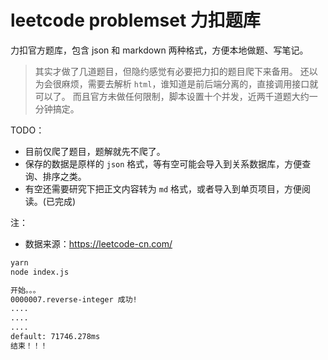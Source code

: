 # leetcode problemset 力扣题库

力扣官方题库，包含 json 和 markdown 两种格式，方便本地做题、写笔记。

> 其实才做了几道题目，但隐约感觉有必要把力扣的题目爬下来备用。
> 还以为会很麻烦，需要去解析 `html`，谁知道是前后端分离的，直接调用接口就可以了。
> 而且官方未做任何限制，脚本设置十个并发，近两千道题大约一分钟搞定。

TODO：

- 目前仅爬了题目，题解就先不爬了。
- 保存的数据是原样的 `json` 格式，等有空可能会导入到关系数据库，方便查询、排序之类。
- 有空还需要研究下把正文内容转为 `md` 格式，或者导入到单页项目，方便阅读。(已完成)

注：

- 数据来源：https://leetcode-cn.com/

```sh
yarn
node index.js

开始。。。
0000007.reverse-integer 成功!
....
....
....
default: 71746.278ms
结束！！！
```
